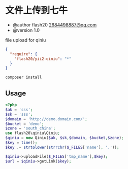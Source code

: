 文件上传到七牛
=================================
* @author flash20 <2684498887@qq.com>
* @version 1.0

file upload for qiniu


```json
{
  "require": {
    "flash20/yii2-qiniu": "*"
  }
}
```
```php
composer install
```

Usage
-----

```php
<?php
$ak = 'sss';
$sk = 'sss';
$domain = 'http://demo.domain.com/';
$bucket = 'demo';
$zone = 'south_china';
use flash20\qiniu\Qiniu;
$qiniu = new Qiniu($ak, $sk,$domain, $bucket,$zone);
$key = time();
$key .= strtolower(strrchr($_FILES['name'], '.'));

$qiniu->uploadFile($_FILES['tmp_name'],$key);
$url = $qiniu->getLink($key);
```

